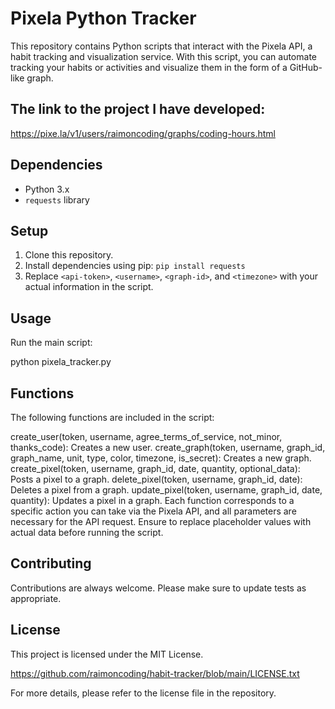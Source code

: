 # Pixela Python Tracker

This repository contains Python scripts that interact with the Pixela API, a habit tracking and visualization service. With this script, you can automate tracking your habits or activities and visualize them in the form of a GitHub-like graph.

## The link to the project I have developed:

https://pixe.la/v1/users/raimoncoding/graphs/coding-hours.html

## Dependencies

- Python 3.x
- `requests` library

## Setup

1. Clone this repository.
2. Install dependencies using pip: `pip install requests`
3. Replace `<api-token>`, `<username>`, `<graph-id>`, and `<timezone>` with your actual information in the script.

## Usage

Run the main script:

python pixela_tracker.py

## Functions
The following functions are included in the script:

create_user(token, username, agree_terms_of_service, not_minor, thanks_code): Creates a new user.
create_graph(token, username, graph_id, graph_name, unit, type, color, timezone, is_secret): Creates a new graph.
create_pixel(token, username, graph_id, date, quantity, optional_data): Posts a pixel to a graph.
delete_pixel(token, username, graph_id, date): Deletes a pixel from a graph.
update_pixel(token, username, graph_id, date, quantity): Updates a pixel in a graph.
Each function corresponds to a specific action you can take via the Pixela API, and all parameters are necessary for the API request. Ensure to replace placeholder values with actual data before running the script.

## Contributing
Contributions are always welcome. Please make sure to update tests as appropriate.

## License
This project is licensed under the MIT License.

https://github.com/raimoncoding/habit-tracker/blob/main/LICENSE.txt

For more details, please refer to the license file in the repository.

